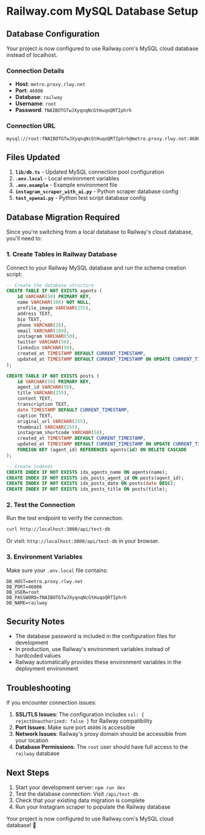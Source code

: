 # Railway.com MySQL Database Setup

## Database Configuration

Your project is now configured to use Railway.com's MySQL cloud database instead of localhost.

### Connection Details
- **Host**: `metro.proxy.rlwy.net`
- **Port**: `46806`
- **Database**: `railway`
- **Username**: `root`
- **Password**: `fNAIBOTGTwJXyqnqNcGtHuqoQRTIphrh`

### Connection URL
```
mysql://root:fNAIBOTGTwJXyqnqNcGtHuqoQRTIphrh@metro.proxy.rlwy.net:46806/railway
```

## Files Updated

1. **`lib/db.ts`** - Updated MySQL connection pool configuration
2. **`.env.local`** - Local environment variables
3. **`.env.example`** - Example environment file
4. **`instagram_scraper_with_ai.py`** - Python scraper database config
5. **`test_openai.py`** - Python test script database config

## Database Migration Required

Since you're switching from a local database to Railway's cloud database, you'll need to:

### 1. Create Tables in Railway Database

Connect to your Railway MySQL database and run the schema creation script:

```sql
-- Create the database structure
CREATE TABLE IF NOT EXISTS agents (
    id VARCHAR(50) PRIMARY KEY,
    name VARCHAR(100) NOT NULL,
    profile_image VARCHAR(255),
    address TEXT,
    bio TEXT,
    phone VARCHAR(20),
    email VARCHAR(100),
    instagram VARCHAR(50),
    twitter VARCHAR(50),
    linkedin VARCHAR(50),
    created_at TIMESTAMP DEFAULT CURRENT_TIMESTAMP,
    updated_at TIMESTAMP DEFAULT CURRENT_TIMESTAMP ON UPDATE CURRENT_TIMESTAMP
);

CREATE TABLE IF NOT EXISTS posts (
    id VARCHAR(50) PRIMARY KEY,
    agent_id VARCHAR(50),
    title VARCHAR(255),
    content TEXT,
    transcription TEXT,
    date TIMESTAMP DEFAULT CURRENT_TIMESTAMP,
    caption TEXT,
    original_url VARCHAR(255),
    thumbnail VARCHAR(255),
    instagram_shortcode VARCHAR(50),
    created_at TIMESTAMP DEFAULT CURRENT_TIMESTAMP,
    updated_at TIMESTAMP DEFAULT CURRENT_TIMESTAMP ON UPDATE CURRENT_TIMESTAMP,
    FOREIGN KEY (agent_id) REFERENCES agents(id) ON DELETE CASCADE
);

-- Create indexes
CREATE INDEX IF NOT EXISTS idx_agents_name ON agents(name);
CREATE INDEX IF NOT EXISTS idx_posts_agent_id ON posts(agent_id);
CREATE INDEX IF NOT EXISTS idx_posts_date ON posts(date DESC);
CREATE INDEX IF NOT EXISTS idx_posts_title ON posts(title);
```

### 2. Test the Connection

Run the test endpoint to verify the connection:
```bash
curl http://localhost:3000/api/test-db
```

Or visit: `http://localhost:3000/api/test-db` in your browser.

### 3. Environment Variables

Make sure your `.env.local` file contains:
```env
DB_HOST=metro.proxy.rlwy.net
DB_PORT=46806
DB_USER=root
DB_PASSWORD=fNAIBOTGTwJXyqnqNcGtHuqoQRTIphrh
DB_NAME=railway
```

## Security Notes

- The database password is included in the configuration files for development
- In production, use Railway's environment variables instead of hardcoded values
- Railway automatically provides these environment variables in the deployment environment

## Troubleshooting

If you encounter connection issues:

1. **SSL/TLS Issues**: The configuration includes `ssl: { rejectUnauthorized: false }` for Railway compatibility
2. **Port Issues**: Make sure port `46806` is accessible
3. **Network Issues**: Railway's proxy domain should be accessible from your location
4. **Database Permissions**: The `root` user should have full access to the `railway` database

## Next Steps

1. Start your development server: `npm run dev`
2. Test the database connection: Visit `/api/test-db`
3. Check that your existing data migration is complete
4. Run your Instagram scraper to populate the Railway database

Your project is now configured to use Railway.com's MySQL cloud database! 🚀